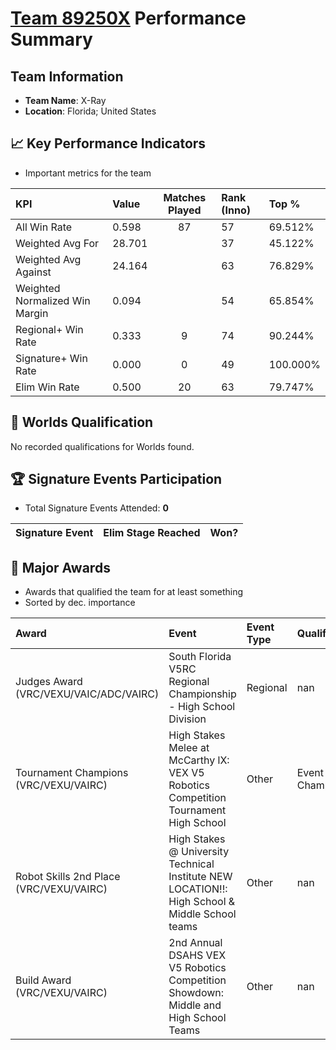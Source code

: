 # [Team 89250X](https://https://www.robotevents.com/teams/V5RC/89250X) Performance Summary

##  Team Information
- **Team Name**: X-Ray
- **Location**: Florida; United States

## 📈 Key Performance Indicators
- Important metrics for the team

| KPI | Value | Matches Played | Rank (Inno) | Top % |
|:---|:-----|:--------------:|:----|:-----|
| All Win Rate | 0.598 | 87 | 57 | 69.512% |
| Weighted Avg For | 28.701 |  | 37 | 45.122% |
| Weighted Avg Against | 24.164 |  | 63 | 76.829% |
| Weighted Normalized Win Margin | 0.094 |  | 54 | 65.854% |
| Regional+ Win Rate | 0.333 | 9 | 74 | 90.244% |
| Signature+ Win Rate | 0.000 | 0 | 49 | 100.000% |
| Elim Win Rate | 0.500 | 20 | 63 | 79.747% |


## 🎯 Worlds Qualification
No recorded qualifications for Worlds found.

## 🏆 Signature Events Participation
- Total Signature Events Attended: **0**

| Signature Event | Elim Stage Reached | Won? |
|:----------------|:-------------------|:----|


## 🥇 Major Awards
- Awards that qualified the team for at least something
- Sorted by dec. importance

| Award | Event | Event Type | Qualification |
|:------|:------|:-----------|:--------------|
| Judges Award (VRC/VEXU/VAIC/ADC/VAIRC) | South Florida V5RC Regional Championship - High School Division | Regional | nan |
| Tournament Champions (VRC/VEXU/VAIRC) | High Stakes Melee at McCarthy lX: VEX V5 Robotics Competition Tournament High School | Other | Event Region Championship |
| Robot Skills 2nd Place (VRC/VEXU/VAIRC) | High Stakes @ University Technical Institute NEW LOCATION!!: High School & Middle School teams | Other | nan |
| Build Award (VRC/VEXU/VAIRC) | 2nd Annual DSAHS VEX V5 Robotics Competition Showdown: Middle and High School Teams | Other | nan |

